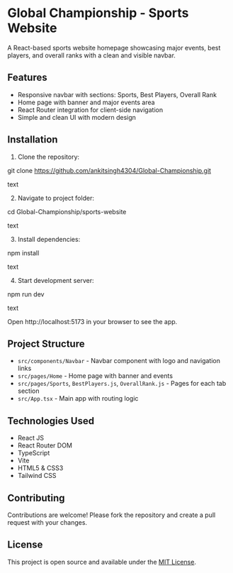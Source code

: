 # Global Championship - Sports Website

A React-based sports website homepage showcasing major events, best players, and overall ranks with a clean and visible navbar.

## Features

-   Responsive navbar with sections: Sports, Best Players, Overall Rank
-   Home page with banner and major events area
-   React Router integration for client-side navigation
-   Simple and clean UI with modern design

## Installation

1. Clone the repository:

git clone https://github.com/ankitsingh4304/Global-Championship.git

text

2. Navigate to project folder:

cd Global-Championship/sports-website

text

3. Install dependencies:

npm install

text

4. Start development server:

npm run dev

text

Open http://localhost:5173 in your browser to see the app.

## Project Structure

-   `src/components/Navbar` - Navbar component with logo and navigation links
-   `src/pages/Home` - Home page with banner and events
-   `src/pages/Sports`, `BestPlayers.js`, `OverallRank.js` - Pages for each tab section
-   `src/App.tsx` - Main app with routing logic

## Technologies Used

-   React JS
-   React Router DOM
-   TypeScript
-   Vite
-   HTML5 & CSS3
-   Tailwind CSS

## Contributing

Contributions are welcome! Please fork the repository and create a pull request with your changes.

## License

This project is open source and available under the [MIT License](LICENSE).
